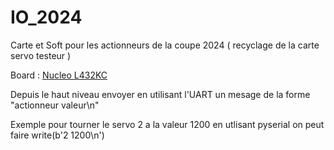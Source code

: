 # IO_2024
Carte et Soft pour les actionneurs de la coupe 2024 ( recyclage de la carte servo testeur )

Board : [Nucleo L432KC](https://www.st.com/en/evaluation-tools/nucleo-l432kc.html#documentation)

Depuis le haut niveau envoyer en utilisant l'UART un mesage de la forme "actionneur valeur\n"

Exemple pour tourner le servo 2 a la valeur 1200 en utlisant pyserial on peut faire write(b'2 1200\n')

